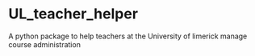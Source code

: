 # UL_teacher_helper
 A python package to help teachers at the University of limerick manage course administration
